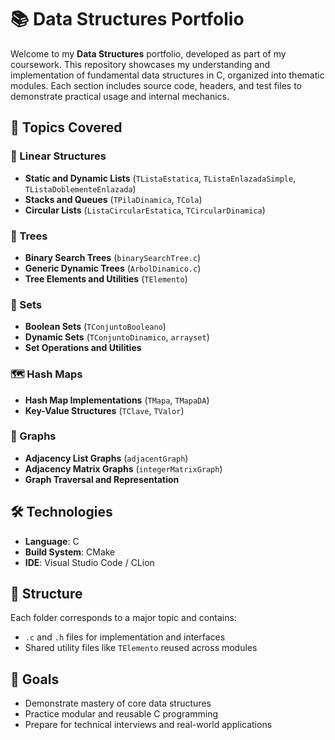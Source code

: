 # 📚 Data Structures Portfolio

Welcome to my **Data Structures** portfolio, developed as part of my coursework. This repository showcases my understanding and implementation of fundamental data structures in C, organized into thematic modules. Each section includes source code, headers, and test files to demonstrate practical usage and internal mechanics.

## 🧠 Topics Covered

### 🔁 Linear Structures
- **Static and Dynamic Lists** (`TListaEstatica`, `TListaEnlazadaSimple`, `TListaDoblementeEnlazada`)
- **Stacks and Queues** (`TPilaDinamica`, `TCola`)
- **Circular Lists** (`ListaCircularEstatica`, `TCircularDinamica`)

### 🌳 Trees
- **Binary Search Trees** (`binarySearchTree.c`)
- **Generic Dynamic Trees** (`ArbolDinamico.c`)
- **Tree Elements and Utilities** (`TElemento`)

### 🔗 Sets
- **Boolean Sets** (`TConjuntoBooleano`)
- **Dynamic Sets** (`TConjuntoDinamico`, `arrayset`)
- **Set Operations and Utilities**

### 🗺️ Hash Maps
- **Hash Map Implementations** (`TMapa`, `TMapaDA`)
- **Key-Value Structures** (`TClave`, `TValor`)

### 🔗 Graphs
- **Adjacency List Graphs** (`adjacentGraph`)
- **Adjacency Matrix Graphs** (`integerMatrixGraph`)
- **Graph Traversal and Representation**

## 🛠️ Technologies
- **Language**: C
- **Build System**: CMake
- **IDE**: Visual Studio Code / CLion

## 📁 Structure
Each folder corresponds to a major topic and contains:
- `.c` and `.h` files for implementation and interfaces
- Shared utility files like `TElemento` reused across modules

## 🎯 Goals
- Demonstrate mastery of core data structures
- Practice modular and reusable C programming
- Prepare for technical interviews and real-world applications
